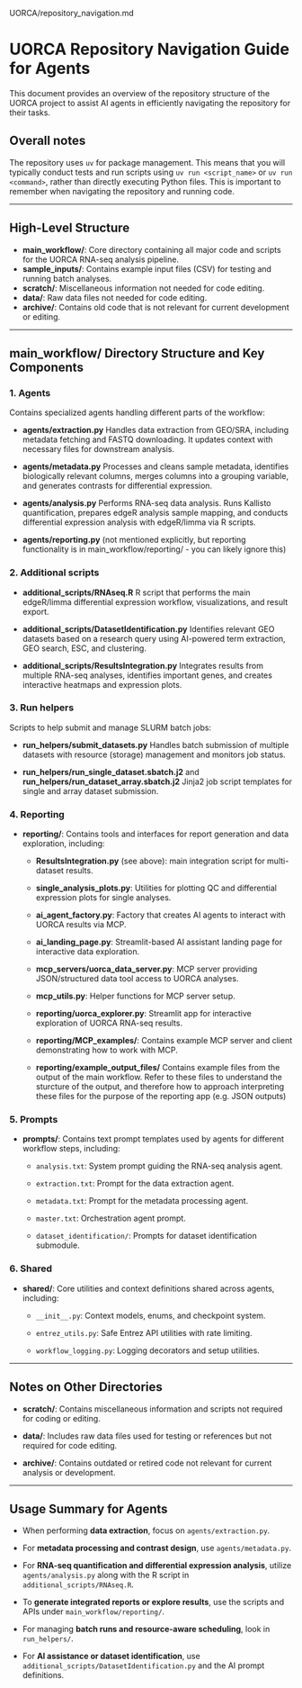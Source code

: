 UORCA/repository_navigation.md
# UORCA Repository Navigation Guide for Agents

This document provides an overview of the repository structure of the UORCA project to assist AI agents in efficiently navigating the repository for their tasks.

## Overall notes

The repository uses `uv` for package management. This means that you will typically conduct tests and run scripts using `uv run <script_name>` or `uv run <command>`, rather than directly executing Python files. This is important to remember when navigating the repository and running code.

---

## High-Level Structure

- **main_workflow/**: Core directory containing all major code and scripts for the UORCA RNA-seq analysis pipeline.
- **sample_inputs/**: Contains example input files (CSV) for testing and running batch analyses.
- **scratch/**: Miscellaneous information not needed for code editing.
- **data/**: Raw data files not needed for code editing.
- **archive/**: Contains old code that is not relevant for current development or editing.

---

## main_workflow/ Directory Structure and Key Components

### 1. **Agents**

Contains specialized agents handling different parts of the workflow:

- **agents/extraction.py**
  Handles data extraction from GEO/SRA, including metadata fetching and FASTQ downloading. It updates context with necessary files for downstream analysis.

- **agents/metadata.py**
  Processes and cleans sample metadata, identifies biologically relevant columns, merges columns into a grouping variable, and generates contrasts for differential expression.

- **agents/analysis.py**
  Performs RNA-seq data analysis. Runs Kallisto quantification, prepares edgeR analysis sample mapping, and conducts differential expression analysis with edgeR/limma via R scripts.

- **agents/reporting.py** (not mentioned explicitly, but reporting functionality is in main_workflow/reporting/ - you can likely ignore this)

### 2. **Additional scripts**

- **additional_scripts/RNAseq.R**
  R script that performs the main edgeR/limma differential expression workflow, visualizations, and result export.

- **additional_scripts/DatasetIdentification.py**
  Identifies relevant GEO datasets based on a research query using AI-powered term extraction, GEO search, ESC, and clustering.

- **additional_scripts/ResultsIntegration.py**
  Integrates results from multiple RNA-seq analyses, identifies important genes, and creates interactive heatmaps and expression plots.

### 3. **Run helpers**

Scripts to help submit and manage SLURM batch jobs:

- **run_helpers/submit_datasets.py**
  Handles batch submission of multiple datasets with resource (storage) management and monitors job status.

- **run_helpers/run_single_dataset.sbatch.j2** and **run_helpers/run_dataset_array.sbatch.j2**
  Jinja2 job script templates for single and array dataset submission.

### 4. **Reporting**

- **reporting/**: Contains tools and interfaces for report generation and data exploration, including:

  - **ResultsIntegration.py** (see above): main integration script for multi-dataset results.

  - **single_analysis_plots.py**: Utilities for plotting QC and differential expression plots for single analyses.

  - **ai_agent_factory.py**: Factory that creates AI agents to interact with UORCA results via MCP.

  - **ai_landing_page.py**: Streamlit-based AI assistant landing page for interactive data exploration.

  - **mcp_servers/uorca_data_server.py**: MCP server providing JSON/structured data tool access to UORCA analyses.

  - **mcp_utils.py**: Helper functions for MCP server setup.

  - **reporting/uorca_explorer.py**: Streamlit app for interactive exploration of UORCA RNA-seq results.

  - **reporting/MCP_examples/**: Contains example MCP server and client demonstrating how to work with MCP.
  - **reporting/example_output_files/** Contains example files from the output of the main workflow. Refer to these files to understand the sturcture of the output, and therefore how to approach interpreting these files for the purpose of the reporting app (e.g. JSON outputs)


### 5. **Prompts**

- **prompts/**: Contains text prompt templates used by agents for different workflow steps, including:

  - `analysis.txt`: System prompt guiding the RNA-seq analysis agent.

  - `extraction.txt`: Prompt for the data extraction agent.

  - `metadata.txt`: Prompt for the metadata processing agent.

  - `master.txt`: Orchestration agent prompt.

  - `dataset_identification/`: Prompts for dataset identification submodule.

### 6. **Shared**

- **shared/**: Core utilities and context definitions shared across agents, including:

  - `__init__.py`: Context models, enums, and checkpoint system.

  - `entrez_utils.py`: Safe Entrez API utilities with rate limiting.

  - `workflow_logging.py`: Logging decorators and setup utilities.

---

## Notes on Other Directories

- **scratch/**: Contains miscellaneous information and scripts not required for coding or editing.

- **data/**: Includes raw data files used for testing or references but not required for code editing.

- **archive/**: Contains outdated or retired code not relevant for current analysis or development.

---

## Usage Summary for Agents

- When performing **data extraction**, focus on `agents/extraction.py`.

- For **metadata processing and contrast design**, use `agents/metadata.py`.

- For **RNA-seq quantification and differential expression analysis**, utilize `agents/analysis.py` along with the R script in `additional_scripts/RNAseq.R`.

- To **generate integrated reports or explore results**, use the scripts and APIs under `main_workflow/reporting/`.

- For managing **batch runs and resource-aware scheduling**, look in `run_helpers/`.

- For **AI assistance or dataset identification**, use `additional_scripts/DatasetIdentification.py` and the AI prompt definitions.
